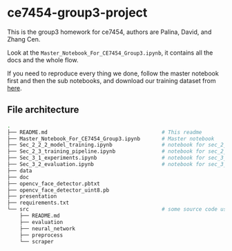 # ce7454-group3-project

This is the group3 homework for ce7454, authors are Palina, David, and Zhang Cen.

Look at the `Master_Notebook_For_CE7454_Group3.ipynb`, it contains all the docs and the whole flow.

If you need to reproduce every thing we done, follow the master notebook first and then the sub notebooks, and download our training dataset from [here](https://www.dropbox.com/s/6jwqvx4cxffr43o/ce7454-group3-dataset.tar.gz).

## File architecture

```bash
.
├── README.md                                     # This readme
├── Master_Notebook_For_CE7454_Group3.ipynb       # Master notebook
├── Sec_2_2_2_model_training.ipynb                # notebook for sec_2_2_2
├── Sec_2_3_training_pipeline.ipynb               # notebook for sec_2_3
├── Sec_3_1_experiments.ipynb                     # notebook for sec_3_1
├── Sec_3_2_evaluation.ipynb                      # notebook for sec_3_2
├── data 
├── doc
├── opencv_face_detector.pbtxt
├── opencv_face_detector_uint8.pb
├── presentation
├── requirements.txt
└── src                                           # some source code used as modules by the notebook
    ├── README.md
    ├── evaluation
    ├── neural_network
    ├── preprocess
    └── scraper
```


